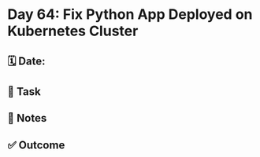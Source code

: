 # Day 64: Fix Python App Deployed on Kubernetes Cluster

## 🗓️ Date:

## 🎯 Task

## 📝 Notes

## ✅ Outcome

